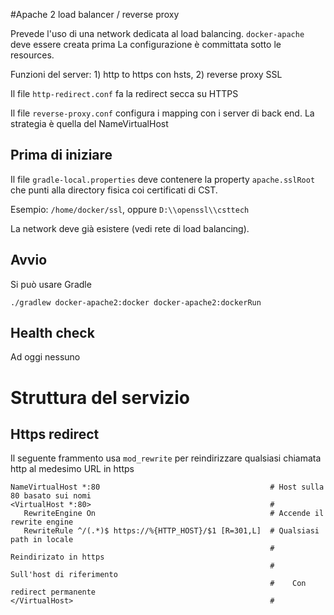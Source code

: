 #Apache 2 load balancer / reverse proxy

Prevede l'uso di una network dedicata al load balancing. `docker-apache` deve essere creata prima
La configurazione è committata sotto le resources.

Funzioni del server: 1) http to https con hsts, 2) reverse proxy SSL

Il file `http-redirect.conf` fa la redirect secca su HTTPS

Il file `reverse-proxy.conf` configura i mapping con i server di back end. La strategia è quella del NameVirtualHost

## Prima di iniziare

Il file `gradle-local.properties` deve contenere la property `apache.sslRoot` che punti alla directory fisica coi certificati di CST.

Esempio: `/home/docker/ssl`, oppure `D:\\openssl\\csttech`

La network deve già esistere (vedi rete di load balancing).

## Avvio

Si può usare Gradle

`./gradlew docker-apache2:docker docker-apache2:dockerRun`

## Health check

Ad oggi nessuno

# Struttura del servizio

## Https redirect
Il seguente frammento usa `mod_rewrite` per reindirizzare qualsiasi chiamata http al medesimo URL in https

    NameVirtualHost *:80                                      # Host sulla 80 basato sui nomi
    <VirtualHost *:80>                                        #
       RewriteEngine On                                       # Accende il rewrite engine
       RewriteRule ^/(.*)$ https://%{HTTP_HOST}/$1 [R=301,L]  # Qualsiasi path in locale
                                                              #    Reindirizato in https
                                                              #    Sull'host di riferimento
                                                              #    Con redirect permanente
    </VirtualHost>                                            #

